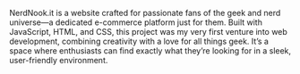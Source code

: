 

NerdNook.it is a website crafted for passionate fans of the geek and nerd universe—a dedicated e-commerce platform just for them. Built with JavaScript, HTML, and CSS, this project was my very first venture into web development, combining creativity with a love for all things geek. It’s a space where enthusiasts can find exactly what they’re looking for in a sleek, user-friendly environment.
